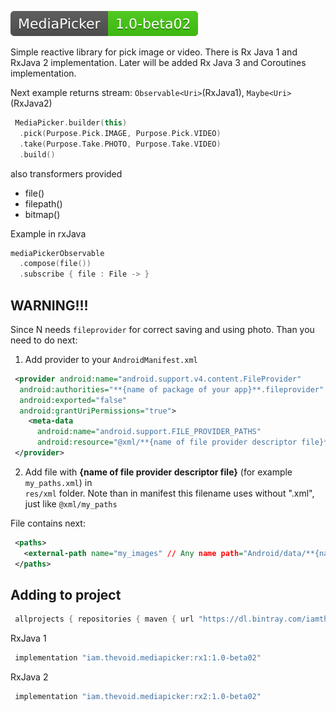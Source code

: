 
<a href="https://bintray.com/beta/#/iamthevoid/maven/MediaPicker"><img src="https://github.com/iamthevoid/media-picker-android/blob/master/lib.svg"></a>


Simple reactive library for pick image or video. There is Rx Java 1 and RxJava 2 implementation. 
Later will be added Rx Java 3 and Coroutines implementation.  

Next example returns stream: `Observable<Uri>`(RxJava1), `Maybe<Uri>`(RxJava2)
  
```kotlin  
 MediaPicker.builder(this)
  .pick(Purpose.Pick.IMAGE, Purpose.Pick.VIDEO)
  .take(Purpose.Take.PHOTO, Purpose.Take.VIDEO)
  .build()
```  
  
also transformers provided  

 - file() 
 - filepath() 
 - bitmap()  

Example in rxJava
```kotlin  
mediaPickerObservable
  .compose(file())
  .subscribe { file : File -> }  
```  
  
## WARNING!!!  
Since N needs `fileprovider` for correct saving and using photo. Than you need to do next:  
  
1) Add provider to your `AndroidManifest.xml`  
```xml  
 <provider android:name="android.support.v4.content.FileProvider"
  android:authorities="**{name of package of your app}**.fileprovider"
  android:exported="false"
  android:grantUriPermissions="true"> 
    <meta-data 
      android:name="android.support.FILE_PROVIDER_PATHS" 
      android:resource="@xml/**{name of file provider descriptor file}**" /> 
 </provider>
```  
  
2) Add file with **{name of file provider descriptor file}** (for example `my_paths.xml`) in  
`res/xml` folder. Note than in manifest this filename uses without ".xml", just like `@xml/my_paths`  
  
File contains next:  
```xml  
 <paths> 
   <external-path name="my_images" // Any name path="Android/data/**{name of package of your app}**/files/Pictures" /> 
 </paths>
```  
  
## Adding to project  
```groovy  
 allprojects { repositories { maven { url "https://dl.bintray.com/iamthevoid/maven/" } } }
```  
RxJava 1
```groovy  
 implementation "iam.thevoid.mediapicker:rx1:1.0-beta02"
```
RxJava 2
```groovy  
 implementation "iam.thevoid.mediapicker:rx2:1.0-beta02"
```

